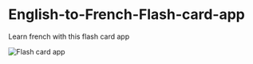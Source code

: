 # English-to-French-Flash-card-app
Learn french with this flash card app


![Flash card app](https://user-images.githubusercontent.com/95527527/160236250-d805ea7f-c844-4570-abdb-949acc8b9662.gif)
